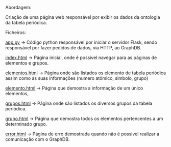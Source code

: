 Abordagem:

Criação de uma página web responsável por exibir os dados da ontologia da tabela periódica.

Ficheiros:

[app.py]([app.py]) -> Código python responsável por iniciar o servidor Flask, sendo responsável por fazer pedidos de dados, via HTTP, ao GraphDB.

[index.html](index.html) -> Página inicial, onde é possivel navegar para as páginas de elementos e grupos.

[elementos.html](elementos.html) -> Página onde são listados os elemento de tabela periódica assim como as suas informações (numero atómico, simbolo, grupo)

[elemento.html](elemento.html) -> Página que demostra a informação de um único elementos,

[grupos.html](grupos.html) -> Página onde são listados os diversos grupos da tabela periódica.

[grupo.html](grupo.html) -> Página que demostra todos os elementos pertencentes a um determinado grupo.

[error.html](error.html) -> Página de erro demostrada quando não é possivel realizar a comunicação com o GraphDB.
